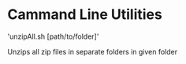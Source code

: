 # Cammand Line Utilities

'unzipAll.sh [path/to/folder]'

Unzips all zip files in separate folders in given folder
